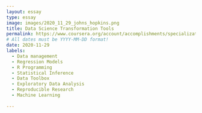 ```yaml
---
layout: essay
type: essay
image: images/2020_11_29_johns_hopkins.png
title: Data Science Transformation Tools
permalink: https://www.coursera.org/account/accomplishments/specialization/D4GY92DHYF73
# All dates must be YYYY-MM-DD format!
date: 2020-11-29
labels:
  - Data management
  - Regression Models
  - R Programming
  - Statistical Inference
  - Data Toolbox
  - Exploratory Data Analysis
  - Reproducible Research
  - Machine Learning
  
---
```


